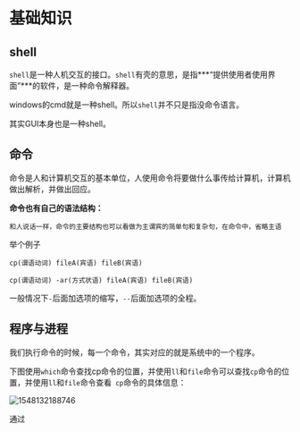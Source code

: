 # 基础知识

## shell

```shell```是一种人机交互的接口。```shell```有壳的意思，是指***“提供使用者使用界面”***的软件，是一种命令解释器。

windows的cmd就是一种shell。所以```shell```并不只是指没命令语言。

其实GUI本身也是一种shell。

## 命令

命令是人和计算机交互的基本单位，人使用命令将要做什么事传给计算机，计算机做出解析，并做出回应。

**命令也有自己的语法结构：**

```和人说话一样，命令的主要结构也可以看做为主谓宾的简单句和复杂句，在命令中，省略主语```

举个例子

```cp(谓语动词) fileA(宾语) fileB(宾语)```

```cp(谓语动词) -ar(方式状语) fileA(宾语) fileB(宾语)```

一般情况下``-``后面加选项的缩写，``--``后面加选项的全程。

## 程序与进程

我们执行命令的时候，每一个命令，其实对应的就是系统中的一个程序。

下图使用```which```命令查找cp命令的位置，并使用```ll```和```file```命令可以查找```cp```命令的位置，并使用```ll```和```file```命令查看``` cp```命令的具体信息：

![1548132188746](/home/changyin/.config/Typora/typora-user-images/1548132188746.png)

通过

